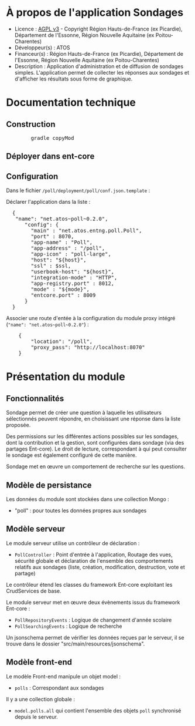 # À propos de l'application Sondages

* Licence : [AGPL v3](http://www.gnu.org/licenses/agpl.txt) - Copyright Région Hauts-de-France (ex Picardie), Département de l'Essonne, Région Nouvelle Aquitaine (ex Poitou-Charentes)
* Développeur(s) : ATOS
* Financeur(s) : Région Hauts-de-France (ex Picardie), Département de l'Essonne, Région Nouvelle Aquitaine (ex Poitou-Charentes)
* Description : Application d'administration et de diffusion de sondages simples. L'application permet de collecter les réponses aux sondages et d'afficher les résultats sous forme de graphique.

# Documentation technique

## Construction

<pre>
		gradle copyMod
</pre>

## Déployer dans ent-core


## Configuration

Dans le fichier `/poll/deployment/poll/conf.json.template` :

Déclarer l'application dans la liste :
<pre>
  {
   "name": "net.atos~poll~0.2.0",
      "config": {
        "main" : "net.atos.entng.poll.Poll",
        "port" : 8070,
        "app-name" : "Poll",
        "app-address" : "/poll",
        "app-icon" : "poll-large",
        "host": "${host}",
        "ssl" : $ssl,
        "userbook-host": "${host}",
        "integration-mode" : "HTTP",
        "app-registry.port" : 8012,
        "mode" : "${mode}",
        "entcore.port" : 8009
      }
  }
</pre>

Associer une route d'entée à la configuration du module proxy intégré (`"name": "net.atos~poll~0.2.0"`) :
<pre>
	{
		"location": "/poll",
		"proxy_pass": "http://localhost:8070"
	}
</pre>

# Présentation du module

## Fonctionnalités

Sondage permet de créer une question à laquelle les utilisateurs sélectionnés peuvent répondre, en choisissant une réponse dans la liste proposée.

Des permissions sur les différentes actions possibles sur les sondages, dont la contribution et la gestion, sont configurées dans sondage (via des partages Ent-core).
Le droit de lecture, correspondant à qui peut consulter le sondage est également configuré de cette manière.

Sondage met en œuvre un comportement de recherche sur les questions.

## Modèle de persistance

Les données du module sont stockées dans une collection Mongo :
 - "poll" : pour toutes les données propres aux sondages

## Modèle serveur

Le module serveur utilise un contrôleur de déclaration :

* `PollController` : Point d'entrée à l'application, Routage des vues, sécurité globale et déclaration de l'ensemble des comportements relatifs aux sondages (liste, création, modification, destruction, vote et partage)

Le contrôleur étend les classes du framework Ent-core exploitant les CrudServices de base.

Le module serveur met en œuvre deux évènements issus du framework Ent-core :

* `PollRepositoryEvents` : Logique de changement d'année scolaire
* `PollSearchingEvents` : Logique de recherche

Un jsonschema permet de vérifier les données reçues par le serveur, il se trouve dans le dossier "src/main/resources/jsonschema".

## Modèle front-end

Le modèle Front-end manipule un objet model :

* `polls` : Correspondant aux sondages

Il y a une collection globale :

* `model.polls.all` qui contient l'ensemble des objets `poll` synchronisé depuis le serveur.
